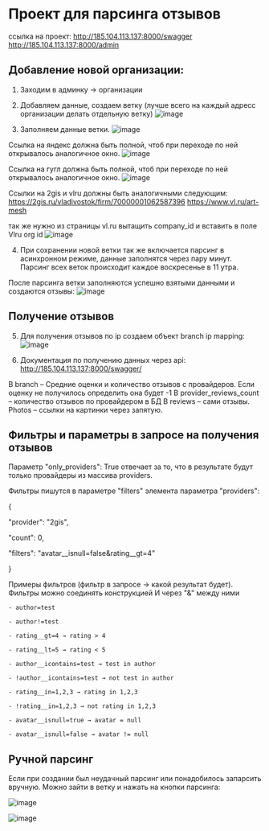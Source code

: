 # Проект для парсинга отзывов
ссылка на проект: http://185.104.113.137:8000/swagger
http://185.104.113.137:8000/admin

## Добавление новой организации:

1.	Заходим в админку -> организации
2.	Добавляем данные, создаем ветку (лучше всего на каждый адресс организации делать отдельную ветку)
 ![image](https://github.com/user-attachments/assets/08bafca2-e0c0-4ff3-b360-02fbba959e8f)

3.	Заполняем данные ветки.
 ![image](https://github.com/user-attachments/assets/d274454b-b7e2-43ce-92e4-1ccf0ba6618d)

Ссылка на яндекс должна быть полной, чтоб при переходе по ней открывалось аналогичное окно.
![image](https://github.com/user-attachments/assets/7ea7db1f-b500-483e-a98d-55b531bf7b7c)

Ссылка на гугл должна быть полной, чтоб при переходе по ней открывалось аналогичное окно.
![image](https://github.com/user-attachments/assets/7216e71a-e4ab-4f80-b671-966d82fefe56)
 
Ссылки на 2gis и vlru должны быть аналогичными следующим:
https://2gis.ru/vladivostok/firm/70000001062587396
https://www.vl.ru/art-mesh

так же нужно из страницы vl.ru вытащить company_id и вставить в поле Vlru org id
 ![image](https://github.com/user-attachments/assets/cbd06857-e30b-42f2-945c-0701383c74c4)

4.	При сохранении новой ветки так же включается парсинг в асинхронном режиме, данные заполнятся через пару минут. Парсинг всех веток происходит каждое воскресенье в 11 утра.

После парсинга ветки заполняются успешно взятыми данными и создаются отзывы:
 ![image](https://github.com/user-attachments/assets/be605876-527f-4364-87f1-496cffee688e)

## Получение отзывов

5.	Для получения отзывов по ip создаем объект branch ip mapping:
 ![image](https://github.com/user-attachments/assets/d09da0e5-80f2-4b2c-a767-56bc6ba69c97)

6.	Документация по получению данных через api:
http://185.104.113.137:8000/swagger/

В branch – Средние оценки и количество отзывов с провайдеров. Если оценку не получилось определить она будет -1
В provider_reviews_count – количество отзывов по провайдером в БД
В reviews – сами отзывы. Photos – ссылки на картинки через запятую.

## Фильтры и параметры в запросе на получения отзывов

Параметр "only_providers": True отвечает за то, что в результате будут только провайдеры из массива providers.

Фильтры пишутся в параметре "filters" элемента параметра "providers":

{

  "provider": "2gis",
  
  "count": 0,
  
  "filters": "avatar__isnull=false&rating__gt=4"
  
}

Примеры фильтров (фильтр в запросе → какой результат будет). Фильтры можно соединять конструкцией И через "&" между ними

    - author=test
    
    - author!=test
    
    - rating__gt=4 → rating > 4
    
    - rating__lt=5 → rating < 5
    
    - author__icontains=test → test in author
    
    - !author__icontains=test → not test in author
    
    - rating__in=1,2,3 → rating in 1,2,3
    
    - !rating__in=1,2,3 → not rating in 1,2,3
    
    - avatar__isnull=true → avatar = null
    
    - avatar__isnull=false → avatar != null

## Ручной парсинг

Если при создании был неудачный парсинг или понадобилось запарсить вручную. Можно зайти в ветку и нажать на кнопки парсинга:

![image](https://github.com/user-attachments/assets/5ca2a34d-4d89-48a2-a3f2-7cc2c592c237)

![image](https://github.com/user-attachments/assets/eae6e6a4-3cc9-43aa-8852-a84023af8a39)


